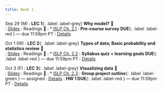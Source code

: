 ```yaml
---
title: Week 1 
---
```



Sep 29 (M)
: **LEC 1**{: .label .label-grey} **Why model?** 🎥  
    : [Slides](.)
: Readings 📖
: * [ISLP Ch. 2.1](https://www.statlearning.com/)
: **Pre-course survey DUE**{: .label .label-red } — due 11:59pm PT
: [Details](.)

Oct 1 (W)
: **LEC 2**{: .label .label-grey} **Types of data; Basic probability and statistics review** 🎥  
    : [Slides](.)
: Readings 📖
: * [ISLP Ch. 2.2](https://www.statlearning.com/)
: **Syllabus quiz + learning goals DUE**{: .label .label-red } — due 11:59pm PT
: [Details](.)

Oct 3 (F)
: **LEC 3**{: .label .label-grey} **Visualizing data** 🎥  
    : [Slides](.)
: Readings 📖
: * [ISLP Ch. 2.3](https://www.statlearning.com/)
: **Group project outline**{: .label .label-green } — assigned
: [Details](.)
: **HW 1 DUE**{: .label .label-red } — due 11:59pm PT
: [Details](.)
